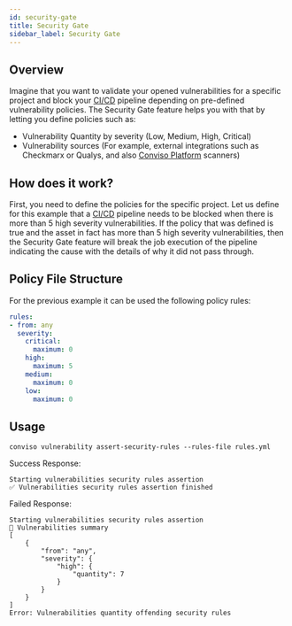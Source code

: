 ```yaml
---
id: security-gate
title: Security Gate
sidebar_label: Security Gate
---
```


## Overview

Imagine that you want to validate your opened vulnerabilities for a specific project and block your [CI/CD] pipeline depending on pre-defined vulnerability policies.
The Security Gate feature helps you with that by letting you define policies such as:
- Vulnerability Quantity by severity (Low, Medium, High, Critical)
- Vulnerability sources (For example, external integrations such as Checkmarx or Qualys, and also [Conviso Platform] scanners)

## How does it work?

First, you need to define the policies for the specific project.
Let us define for this example that a [CI/CD] pipeline needs to be blocked when there is more than 5 high severity vulnerabilities.
If the policy that was defined is true and the asset in fact has more than 5 high severity vulnerabilities, then the Security Gate feature will break the job execution of the pipeline indicating the cause with the details of why it did not pass through.

## Policy File Structure

For the previous example it can be used the following policy rules:

```yml
rules:
- from: any
  severity:
    critical:
      maximum: 0
    high:
      maximum: 5
    medium:
      maximum: 0
    low:
      maximum: 0
```

## Usage
```
conviso vulnerability assert-security-rules --rules-file rules.yml
```

Success Response:
```
Starting vulnerabilities security rules assertion
✅ Vulnerabilities security rules assertion finished
```

Failed Response:
```
Starting vulnerabilities security rules assertion
💬 Vulnerabilities summary
[
    {
        "from": "any",
        "severity": {
            "high": {
                "quantity": 7
            }
        }
    }
]
Error: Vulnerabilities quantity offending security rules
```


[CI/CD]: <https://en.wikipedia.org/wiki/CI/CD>
[Conviso Platform]: <https://app.convisoappsec.com/>